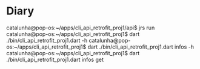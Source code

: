 # Diary
catalunha@pop-os:~/apps/cli_api_retrofit_proj1/api$ jrs run
catalunha@pop-os:~/apps/cli_api_retrofit_proj1$ dart ./bin/cli_api_retrofit_proj1.dart -h
catalunha@pop-os:~/apps/cli_api_retrofit_proj1$ dart ./bin/cli_api_retrofit_proj1.dart infos -h
catalunha@pop-os:~/apps/cli_api_retrofit_proj1$ dart ./bin/cli_api_retrofit_proj1.dart infos get